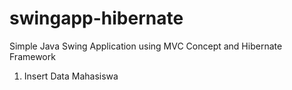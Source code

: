 swingapp-hibernate
==================

Simple Java Swing Application using MVC Concept and Hibernate Framework<br/>
<ol>
<li>Insert Data Mahasiswa</li>
</ol>
